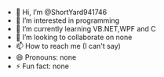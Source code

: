- 👋 Hi, I’m @ShortYard941746
- 👀 I’m interested in programming
- 🌱 I’m currently learning VB.NET,WPF and C
- 💞️ I’m looking to collaborate on none
- 📫 How to reach me (I can't say)
- 😄 Pronouns: none
- ⚡ Fun fact: none

<!---
ShortYard941746/ShortYard941746 is a ✨ special ✨ repository because its `README.md` (this file) appears on your GitHub profile.
You can click the Preview link to take a look at your changes.
--->
